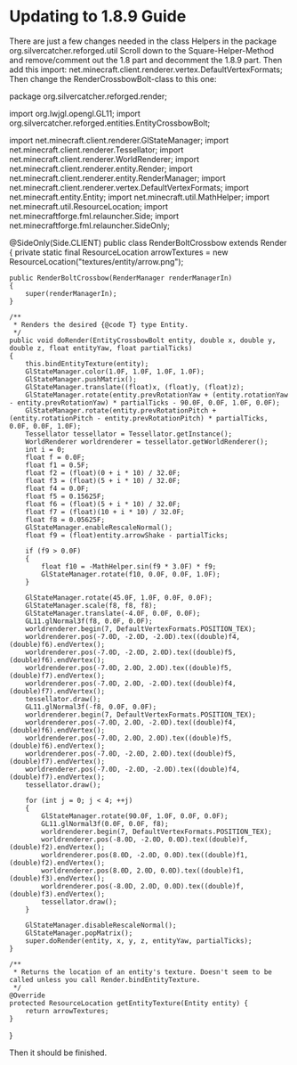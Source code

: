 # Updating to 1.8.9 Guide

There are just a few changes needed in the class Helpers in the package org.silvercatcher.reforged.util
Scroll down to the Square-Helper-Method and remove/comment out the 1.8 part and decomment the 1.8.9 part.
Then add this import: net.minecraft.client.renderer.vertex.DefaultVertexFormats;
Then change the RenderCrossbowBolt-class to this one:

package org.silvercatcher.reforged.render;

import org.lwjgl.opengl.GL11;
import org.silvercatcher.reforged.entities.EntityCrossbowBolt;

import net.minecraft.client.renderer.GlStateManager;
import net.minecraft.client.renderer.Tessellator;
import net.minecraft.client.renderer.WorldRenderer;
import net.minecraft.client.renderer.entity.Render;
import net.minecraft.client.renderer.entity.RenderManager;
import net.minecraft.client.renderer.vertex.DefaultVertexFormats;
import net.minecraft.entity.Entity;
import net.minecraft.util.MathHelper;
import net.minecraft.util.ResourceLocation;
import net.minecraftforge.fml.relauncher.Side;
import net.minecraftforge.fml.relauncher.SideOnly;

@SideOnly(Side.CLIENT)
public class RenderBoltCrossbow extends Render
{
    private static final ResourceLocation arrowTextures = new ResourceLocation("textures/entity/arrow.png");

    public RenderBoltCrossbow(RenderManager renderManagerIn)
    {
        super(renderManagerIn);
    }

    /**
     * Renders the desired {@code T} type Entity.
     */
    public void doRender(EntityCrossbowBolt entity, double x, double y, double z, float entityYaw, float partialTicks)
    {
        this.bindEntityTexture(entity);
        GlStateManager.color(1.0F, 1.0F, 1.0F, 1.0F);
        GlStateManager.pushMatrix();
        GlStateManager.translate((float)x, (float)y, (float)z);
        GlStateManager.rotate(entity.prevRotationYaw + (entity.rotationYaw - entity.prevRotationYaw) * partialTicks - 90.0F, 0.0F, 1.0F, 0.0F);
        GlStateManager.rotate(entity.prevRotationPitch + (entity.rotationPitch - entity.prevRotationPitch) * partialTicks, 0.0F, 0.0F, 1.0F);
        Tessellator tessellator = Tessellator.getInstance();
        WorldRenderer worldrenderer = tessellator.getWorldRenderer();
        int i = 0;
        float f = 0.0F;
        float f1 = 0.5F;
        float f2 = (float)(0 + i * 10) / 32.0F;
        float f3 = (float)(5 + i * 10) / 32.0F;
        float f4 = 0.0F;
        float f5 = 0.15625F;
        float f6 = (float)(5 + i * 10) / 32.0F;
        float f7 = (float)(10 + i * 10) / 32.0F;
        float f8 = 0.05625F;
        GlStateManager.enableRescaleNormal();
        float f9 = (float)entity.arrowShake - partialTicks;

        if (f9 > 0.0F)
        {
            float f10 = -MathHelper.sin(f9 * 3.0F) * f9;
            GlStateManager.rotate(f10, 0.0F, 0.0F, 1.0F);
        }

        GlStateManager.rotate(45.0F, 1.0F, 0.0F, 0.0F);
        GlStateManager.scale(f8, f8, f8);
        GlStateManager.translate(-4.0F, 0.0F, 0.0F);
        GL11.glNormal3f(f8, 0.0F, 0.0F);
        worldrenderer.begin(7, DefaultVertexFormats.POSITION_TEX);
        worldrenderer.pos(-7.0D, -2.0D, -2.0D).tex((double)f4, (double)f6).endVertex();
        worldrenderer.pos(-7.0D, -2.0D, 2.0D).tex((double)f5, (double)f6).endVertex();
        worldrenderer.pos(-7.0D, 2.0D, 2.0D).tex((double)f5, (double)f7).endVertex();
        worldrenderer.pos(-7.0D, 2.0D, -2.0D).tex((double)f4, (double)f7).endVertex();
        tessellator.draw();
        GL11.glNormal3f(-f8, 0.0F, 0.0F);
        worldrenderer.begin(7, DefaultVertexFormats.POSITION_TEX);
        worldrenderer.pos(-7.0D, 2.0D, -2.0D).tex((double)f4, (double)f6).endVertex();
        worldrenderer.pos(-7.0D, 2.0D, 2.0D).tex((double)f5, (double)f6).endVertex();
        worldrenderer.pos(-7.0D, -2.0D, 2.0D).tex((double)f5, (double)f7).endVertex();
        worldrenderer.pos(-7.0D, -2.0D, -2.0D).tex((double)f4, (double)f7).endVertex();
        tessellator.draw();

        for (int j = 0; j < 4; ++j)
        {
            GlStateManager.rotate(90.0F, 1.0F, 0.0F, 0.0F);
            GL11.glNormal3f(0.0F, 0.0F, f8);
            worldrenderer.begin(7, DefaultVertexFormats.POSITION_TEX);
            worldrenderer.pos(-8.0D, -2.0D, 0.0D).tex((double)f, (double)f2).endVertex();
            worldrenderer.pos(8.0D, -2.0D, 0.0D).tex((double)f1, (double)f2).endVertex();
            worldrenderer.pos(8.0D, 2.0D, 0.0D).tex((double)f1, (double)f3).endVertex();
            worldrenderer.pos(-8.0D, 2.0D, 0.0D).tex((double)f, (double)f3).endVertex();
            tessellator.draw();
        }

        GlStateManager.disableRescaleNormal();
        GlStateManager.popMatrix();
        super.doRender(entity, x, y, z, entityYaw, partialTicks);
    }

    /**
     * Returns the location of an entity's texture. Doesn't seem to be called unless you call Render.bindEntityTexture.
     */
	@Override
	protected ResourceLocation getEntityTexture(Entity entity) {
		return arrowTextures;
	}
}


Then it should be finished.